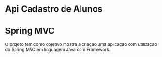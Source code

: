 # Api Cadastro de Alunos

# Spring MVC

O projeto tem como objetivo mostra a criação uma aplicação com utilização do Spring MVC em linguagem Java com Framework.


     

